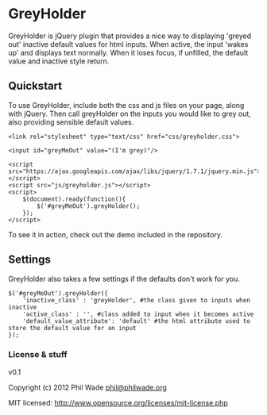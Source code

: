 GreyHolder
=========
GreyHolder is jQuery plugin that provides a nice way to displaying 'greyed out' inactive default values for html inputs. When active, the input 'wakes up' and displays text normally. When it loses focus, if unfilled, the default value and inactive style return.

Quickstart
---------
To use GreyHolder, include both the css and js files on your page, along with jQuery. Then call greyHolder on the inputs you would like to grey out, also providing sensible default values.

    <link rel="stylesheet" type="text/css" href="css/greyholder.css">

    <input id="greyMeOut" value="(I'm grey)"/>

    <script src="https://ajax.googleapis.com/ajax/libs/jquery/1.7.1/jquery.min.js"></script>
    <script src="js/greyholder.js"></script>
    <script>
        $(document).ready(function(){
            $('#greyMeOut').greyHolder();
        });
    </script>

To see it in action, check out the demo included in the repository.

Settings
--------
GreyHolder also takes a few settings if the defaults don't work for you.

    $('#greyMeOut').greyHolder({
        'inactive_class' : 'greyHolder', #the class given to inputs when inactive
        'active_class' : '', #class added to input when it becomes active
        'default_value_attribute': 'default' #the html attribute used to store the default value for an input
    });

### License & stuff
v0.1

Copyright (c) 2012 Phil Wade <phil@philwade.org>

MIT licensed: http://www.opensource.org/licenses/mit-license.php
